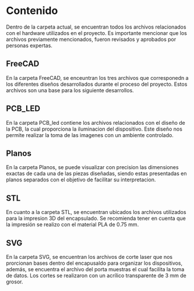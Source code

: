 # Contenido
Dentro de la carpeta actual, se encuentran todos los archivos relacionados con el hardware utilizados en el proyecto. Es importante mencionar que los archivos previamente mencionados, fueron revisados y aprobados por personas expertas. 

## FreeCAD
En la carpeta FreeCAD, se enceuntran los tres archivos que corresponedn a los diferentes diseños desarrollados durante el proceso del proyecto. Estos archivos son una base para los siguiente desarrollos. 

## PCB_LED
En la carpeta PCB_led contiene los archivos relacionados con el diseño de la PCB, la cual  proporciona la iluminacion del dispositivo. Este diseño nos permite realizar la toma de las imagenes con un ambiente controlado. 

## Planos
En la carpeta Planos, se puede visualizar con precision las dimensiones exactas de cada una de las piezas diseñadas, siendo estas presentadas en planos separados con el objetivo de facilitar su interpretacion. 

## STL
En cuanto a la carpeta STL, se encuentran ubicados los archivos utilizados para la impresion 3D del encapsulado. Se recomienda tener en cuenta que la impresión se realizo con el material PLA de 0.75 mm. 

## SVG
En la carpeta SVG, se encuentran los archivos de corte laser que nos prorcionan bases dentro del encapusaldo para organizar los dispositivos, además, se encuentra el archivo del porta muestras el cual facilita la toma de datos. Los cortes se realizaron con un acrílico transparente de 3 mm de grosor. 
